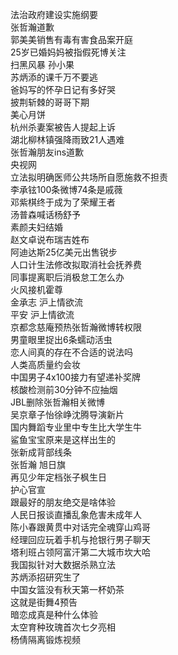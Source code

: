 法治政府建设实施纲要  
张哲瀚道歉  
郭美美销售有毒有害食品案开庭  
25岁已婚妈妈被指假死博关注  
扫黑风暴 孙小果  
苏炳添的课千万不要逃  
爸妈写的怀孕日记有多好哭  
披荆斩棘的哥哥下期  
美心月饼  
杭州杀妻案被告人提起上诉  
湖北柳林镇强降雨致21人遇难  
张哲瀚朋友ins道歉  
央视网  
立法拟明确医师公共场所自愿施救不担责  
李承铉100条微博74条是戚薇  
邓紫棋终于成为了荣耀王者  
汤普森喊话杨舒予  
素颜夫妇结婚  
赵文卓说布瑞吉姓布  
阿迪达斯25亿美元出售锐步  
人口计生法修改拟取消社会抚养费  
同事提离职后消极怠工怎么办  
火风接机霍尊  
金承志 沪上情欲流  
平安 沪上情欲流  
京都念慈庵预热张哲瀚微博转权限  
男童眼里捉出6条蠕动活虫  
恋人间真的存在不合适的说法吗  
人类高质量约会妆  
中国男子4x100接力有望递补奖牌  
核酸检测前30分钟不应抽烟  
JBL删除张哲瀚相关微博  
吴京章子怡徐峥沈腾导演新片  
国内舞蹈专业里中专生比大学生牛  
鲨鱼宝宝原来是这样出生的  
张新成背部线条  
张哲瀚 旭日旗  
再见少年定档张子枫生日  
护心官宣  
跟最好的朋友绝交是啥体验  
人民日报谈直播乱象危害未成年人  
陈小春跟黄贯中对话完全魂穿山鸡哥  
经理回应玩着手机与抢银行男子聊天  
塔利班占领阿富汗第二大城市坎大哈  
我国拟针对大数据杀熟立法  
苏炳添招研究生了  
中国女篮没有秋天第一杯奶茶  
这就是街舞4预告  
暗恋成真是种什么体验  
太空育种玫瑰首次七夕亮相  
杨倩隔离锻炼视频  
